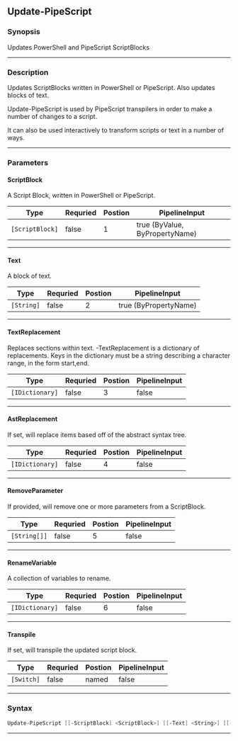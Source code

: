 
Update-PipeScript
-----------------
### Synopsis
Updates PowerShell and PipeScript ScriptBlocks

---
### Description

Updates ScriptBlocks written in PowerShell or PipeScript.  Also updates blocks of text.

Update-PipeScript is used by PipeScript transpilers in order to make a number of changes to a script.

It can also be used interactively to transform scripts or text in a number of ways.

---
### Parameters
#### **ScriptBlock**

A Script Block, written in PowerShell or PipeScript.



|Type               |Requried|Postion|PipelineInput                 |
|-------------------|--------|-------|------------------------------|
|```[ScriptBlock]```|false   |1      |true (ByValue, ByPropertyName)|
---
#### **Text**

A block of text.



|Type          |Requried|Postion|PipelineInput        |
|--------------|--------|-------|---------------------|
|```[String]```|false   |2      |true (ByPropertyName)|
---
#### **TextReplacement**

Replaces sections within text.  -TextReplacement is a dictionary of replacements.
Keys in the dictionary must be a string describing a character range, in the form start,end.



|Type               |Requried|Postion|PipelineInput|
|-------------------|--------|-------|-------------|
|```[IDictionary]```|false   |3      |false        |
---
#### **AstReplacement**

If set, will replace items based off of the abstract syntax tree.



|Type               |Requried|Postion|PipelineInput|
|-------------------|--------|-------|-------------|
|```[IDictionary]```|false   |4      |false        |
---
#### **RemoveParameter**

If provided, will remove one or more parameters from a ScriptBlock.



|Type            |Requried|Postion|PipelineInput|
|----------------|--------|-------|-------------|
|```[String[]]```|false   |5      |false        |
---
#### **RenameVariable**

A collection of variables to rename.



|Type               |Requried|Postion|PipelineInput|
|-------------------|--------|-------|-------------|
|```[IDictionary]```|false   |6      |false        |
---
#### **Transpile**

If set, will transpile the updated script block.



|Type          |Requried|Postion|PipelineInput|
|--------------|--------|-------|-------------|
|```[Switch]```|false   |named  |false        |
---
### Syntax
```PowerShell
Update-PipeScript [[-ScriptBlock] <ScriptBlock>] [[-Text] <String>] [[-TextReplacement] <IDictionary>] [[-AstReplacement] <IDictionary>] [[-RemoveParameter] <String[]>] [[-RenameVariable] <IDictionary>] [-Transpile] [<CommonParameters>]
```
---


